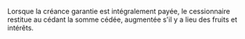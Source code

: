 Lorsque la créance garantie est intégralement payée, le cessionnaire restitue au cédant la somme cédée, augmentée s'il y a lieu des fruits et intérêts.

